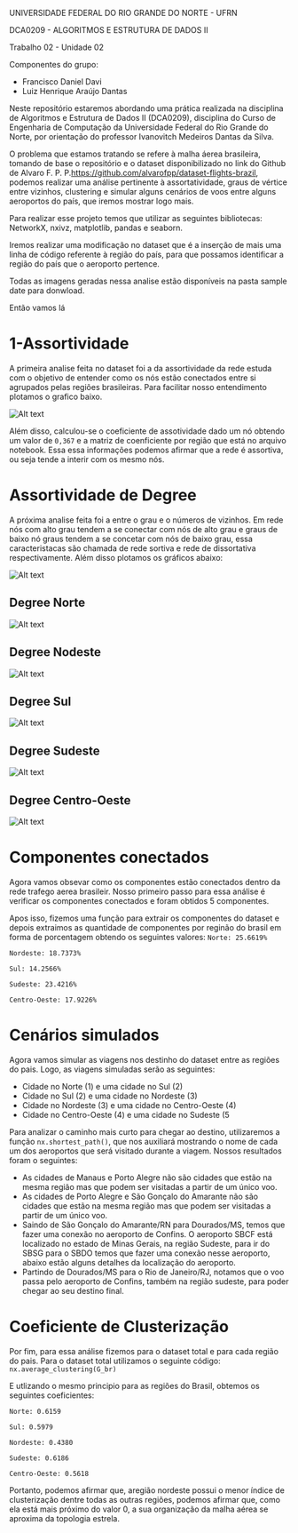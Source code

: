 UNIVERSIDADE FEDERAL DO RIO GRANDE DO NORTE - UFRN

DCA0209 - ALGORITMOS E ESTRUTURA DE DADOS II

Trabalho 02 - Unidade 02

Componentes do grupo:

* Francisco Daniel Davi
* Luiz Henrique Araújo Dantas

Neste repositório estaremos abordando uma prática realizada na disciplina de Algoritmos e Estrutura de Dados II (DCA0209), disciplina do Curso de Engenharia de Computação da Universidade Federal do Rio Grande do Norte, por orientação do professor Ivanovitch Medeiros Dantas da Silva.

O problema que estamos tratando se refere à malha áerea brasileira, tomando de base o repositório e o dataset disponibilizado no link do Github de Alvaro F. P. P.<https://github.com/alvarofpp/dataset-flights-brazil>, podemos realizar uma análise pertinente à assortatividade, graus de vértice entre vizinhos, clustering e simular alguns cenários de voos entre alguns aeroportos do país, que iremos mostrar logo mais.

Para realizar esse projeto temos que utilizar as seguintes bibliotecas: NetworkX, nxivz, matplotlib, pandas e seaborn.

Iremos realizar uma modificação no dataset que é a inserção de mais uma linha de código referente à região do país, para que possamos identificar a região do país que o aeroporto pertence.

Todas as imagens geradas nessa analise estão disponíveis na pasta sample date para donwload. 

Então vamos lá

#  1-Assortividade 

A primeira analise feita no dataset foi a da assortividade da rede estuda com o objetivo de entender como os nós estão conectados entre si agrupados pelas regiões brasileiras. Para facilitar nosso entendimento plotamos o grafico baixo. 



![Alt text](https://github.com/nieldavi/ALGORITMOS-E-ESTRUTURAS-DE-DADOS-II/blob/main/week%2010/sample%20data/assortividade.png)

Além disso, calculou-se o coeficiente de assotividade dado um nó obtendo um valor de `0,367` e a matriz de coenficiente por região que está no arquivo notebook. Essa essa informações podemos afirmar que a rede é assortiva, ou seja tende a interir com os mesmo nós.

# Assortividade de Degree

A próxima analise feita foi a entre o grau e o números de vizinhos. Em rede nós com alto grau tendem a se conectar com nós de alto grau  e graus de baixo nó graus tendem a se concetar com  nós de baixo grau, essa caracteristacas são chamada de rede sortiva e rede de dissortativa respectivamente. Além disso plotamos os gráficos abaixo:

![Alt text](https://github.com/nieldavi/ALGORITMOS-E-ESTRUTURAS-DE-DADOS-II/blob/main/week%2010/sample%20data/download.png)

## Degree Norte
![Alt text](https://github.com/nieldavi/ALGORITMOS-E-ESTRUTURAS-DE-DADOS-II/blob/main/week%2010/sample%20data/NORTE_degree_assortativity.png)


## Degree Nodeste
![Alt text](https://github.com/nieldavi/ALGORITMOS-E-ESTRUTURAS-DE-DADOS-II/blob/main/week%2010/sample%20data/NORDESTE_degree_assortativity.png)

## Degree Sul
![Alt text](https://github.com/nieldavi/ALGORITMOS-E-ESTRUTURAS-DE-DADOS-II/blob/main/week%2010/sample%20data/SUL_degree_assortativity.png)
## Degree Sudeste
![Alt text](https://github.com/nieldavi/ALGORITMOS-E-ESTRUTURAS-DE-DADOS-II/blob/main/week%2010/sample%20data/SUDESTE_degree_assortativity.png)
## Degree Centro-Oeste
![Alt text](https://github.com/nieldavi/ALGORITMOS-E-ESTRUTURAS-DE-DADOS-II/blob/main/week%2010/sample%20data/CENTRO-OESTE_degree_assortativity.png)

# Componentes conectados
Agora  vamos obsevar como os componentes estão conectados dentro da rede trafego aerea brasileir. Nosso primeiro passo para essa análise é verificar os componentes conectados e foram obtidos 5 componentes. 

Apos isso, fizemos uma função para extrair os componentes do dataset e depois extraimos as quantidade de componentes por reginão do brasil em forma de porcentagem obtendo os seguintes valores:
`Norte: 25.6619%`

`Nordeste: 18.7373%`

`Sul: 14.2566%`

`Sudeste: 23.4216%`

`Centro-Oeste: 17.9226%`

# Cenários simulados

Agora vamos simular as viagens nos destinho do dataset entre as regiões do pais. Logo, as viagens simuladas serão as seguintes:
* Cidade no Norte (1) e uma cidade no Sul (2)
* Cidade no Sul (2) e uma cidade no Nordeste (3)
* Cidade no Nordeste (3) e uma cidade no Centro-Oeste (4)
* Cidade no Centro-Oeste (4) e uma cidade no Sudeste (5


Para analizar o caminho mais curto para chegar ao destino, utilizaremos a função `nx.shortest_path()`, que nos auxiliará mostrando o nome de cada um dos aeroportos que será visitado durante a viagem.
Nossos resultados foram o seguintes:
 * As cidades de Manaus e Porto Alegre não são cidades que estão na mesma região mas que podem ser visitadas a partir de um único voo.
 * As cidades de Porto Alegre e São Gonçalo do Amarante não são cidades que estão na mesma região mas que podem ser visitadas a partir de um único voo.
 * Saindo de São Gonçalo do Amarante/RN para Dourados/MS, temos que fazer uma conexão no aeroporto de Confins. O aeroporto SBCF está localizado no estado de Minas Gerais, na região Sudeste, para ir do SBSG para o SBDO temos que fazer uma conexão nesse aeroporto, abaixo estão alguns detalhes da localização do aeroporto.
* Partindo de Dourados/MS para o Rio de Janeiro/RJ, notamos que o voo passa pelo aeroporto de Confins, também na região sudeste, para poder chegar ao seu destino final.

# Coeficiente de Clusterização

Por fim, para essa análise fizemos para o  dataset total e para cada região do pais. Para o dataset total utilizamos o seguinte código:
`nx.average_clustering(G_br)`

E utlizando o mesmo principio para as regiões do Brasil, obtemos os seguintes coeficientes:

`Norte: 0.6159`

`Sul: 0.5979`

`Nordeste: 0.4380 `

`Sudeste: 0.6186 `

`Centro-Oeste: 0.5618 `

Portanto, podemos afirmar que, aregião nordeste possui o menor índice de clusterização dentre todas as outras regiões, podemos afirmar que, como ela está mais próximo do valor 0, a sua organização da malha aérea se aproxima da topologia estrela.
